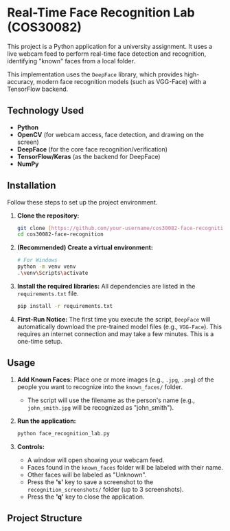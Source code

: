 # Real-Time Face Recognition Lab (COS30082)

This project is a Python application for a university assignment. It uses a live webcam feed to perform real-time face detection and recognition, identifying "known" faces from a local folder.

This implementation uses the `DeepFace` library, which provides high-accuracy, modern face recognition models (such as VGG-Face) with a TensorFlow backend.

## Technology Used

* **Python**
* **OpenCV** (for webcam access, face detection, and drawing on the screen)
* **DeepFace** (for the core face recognition/verification)
* **TensorFlow/Keras** (as the backend for DeepFace)
* **NumPy**

## Installation

Follow these steps to set up the project environment.

1.  **Clone the repository:**
    ```bash
    git clone [https://github.com/your-username/cos30082-face-recognition.git](https://github.com/your-username/cos30082-face-recognition.git)
    cd cos30082-face-recognition
    ```

2.  **(Recommended) Create a virtual environment:**
    ```bash
    # For Windows
    python -m venv venv
    .\venv\Scripts\activate
    ```

3.  **Install the required libraries:**
    All dependencies are listed in the `requirements.txt` file.
    ```bash
    pip install -r requirements.txt
    ```

4.  **First-Run Notice:**
    The first time you execute the script, `DeepFace` will automatically download the pre-trained model files (e.g., `VGG-Face`). This requires an internet connection and may take a few minutes. This is a one-time setup.

## Usage

1.  **Add Known Faces:**
    Place one or more images (e.g., `.jpg`, `.png`) of the people you want to recognize into the `known_faces/` folder.
    * The script will use the filename as the person's name (e.g., `john_smith.jpg` will be recognized as "john_smith").

2.  **Run the application:**
    ```bash
    python face_recognition_lab.py
    ```

3.  **Controls:**
    * A window will open showing your webcam feed.
    * Faces found in the `known_faces` folder will be labeled with their name.
    * Other faces will be labeled as "Unknown".
    * Press the **'s'** key to save a screenshot to the `recognition_screenshots/` folder (up to 3 screenshots).
    * Press the **'q'** key to close the application.

## Project Structure